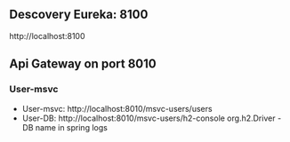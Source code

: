 ## Descovery Eureka: 8100
http://localhost:8100

## Api Gateway on port 8010

### User-msvc
- User-msvc: http://localhost:8010/msvc-users/users
- User-DB: http://localhost:8010/msvc-users/h2-console org.h2.Driver - DB name in spring logs

